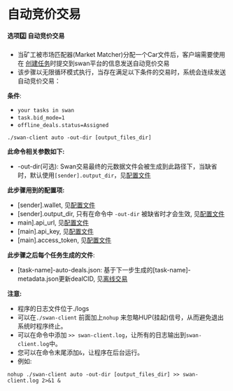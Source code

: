 # 自动竞价交易

#### 选项2️⃣ **自动竞价交易** <a href="#xuan-xiang-two-zi-dong-jing-jia-jiao-yi" id="xuan-xiang-two-zi-dong-jing-jia-jiao-yi"></a>

* 当矿工被市场匹配器(Market Matcher)分配一个Car文件后，客户端需要使用在 [创建任务](https://stackedit.io/app#Create-A-Task)时提交到swan平台的信息发送自动竞价交易
* 该步骤以无限循环模式执行，当存在满足以下条件的交易时，系统会连续发送自动竞价交易：

**条件**:

* `your tasks in swan`
* `task.bid_mode=1`
* `offline_deals.status=Assigned`

```shell
./swan-client auto -out-dir [output_files_dir]
```

**此命令相关参数如下:**

* \-out-dir(可选): Swan交易最终的元数据文件会被生成到此路径下，当缺省时，默认使用`[sender].output_dir`，见[配置文件](https://stackedit.io/app#Configuration)

**此步骤用到的配置项:**

* \[sender].wallet, 见[配置文件](https://stackedit.io/app#Configuration)
* \[sender].output\_dir, 只有在命令中 `-out-dir` 被缺省时才会生效, 见[配置文件](https://stackedit.io/app#Configuration)
* main].api\_url, 见[配置文件](https://stackedit.io/app#Configuration)
* \[main].api\_key, 见[配置文件](https://stackedit.io/app#Configuration)
* \[main].access\_token, 见[配置文件](https://stackedit.io/app#Configuration)

**此步骤之后每个任务生成的文件**:

* \[task-name]-auto-deals.json: 基于下一步生成的\[task-name]-metadata.json更新dealCID, 见[离线交易](https://stackedit.io/app#Offline-Deal)

**注意:**

* 程序的日志文件位于./logs
* 可以在`./swan-client` 前面加上`nohup` 来忽略HUP(挂起)信号，从而避免退出系统时程序终止。
* 可以在命令中添加 `>> swan-client.log`，让所有的日志输出到`swan-client.log`中。
* 您可以在命令末尾添加`&`，让程序在后台运行。
* 例如:

```shell
nohup ./swan-client auto -out-dir [output_files_dir] >> swan-client.log 2>&1 &
```
